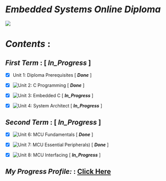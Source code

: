 # ***Embedded Systems Online Diploma***
![](https://user-images.githubusercontent.com/83795307/162638319-c9e93310-1390-4fad-8d5b-cbdae029b137.jpg)

# ***Contents*** :

## ***First Term*** : [ ***In_Progress*** ] 
 - [x] Unit 1: Diploma Prerequisites [ ***Done*** ] 
 - [x] ![Unit 2: C Programming](https://github.com/alaawahba13/MasterEmbeddedSystems/tree/main/unit2_c) [ ***Done*** ]
 - [x] ![Unit 3: Embedded C](https://github.com/alaawahba13/MasterEmbeddedSystems/tree/main/unit3_EmbeddedC) [ ***In_Progress*** ] 
 - [x] ![Unit 4: System Architect](https://github.com/alaawahba13/MasterEmbeddedSystems/tree/main/unit4_SystemArchitect/Lesson_2) [ ***In_Progress*** ] 
 

## ***Second Term*** :   [ ***In_Progress*** ]
 - [x] ![Unit 6: MCU Fundamentals](https://github.com/alaawahba13/MasterEmbeddedSystems/tree/main/unit6_MCUFundmentals) [ ***Done*** ] 
 - [x] ![Unit 7: MCU Essential Peripherals](https://github.com/alaawahba13/MasterEmbeddedSystems/tree/main/unit7_GPIO)) [ ***Done*** ] 
 - [x] ![Unit 8: MCU Interfacing](https://github.com/alaawahba13/MasterEmbeddedSystems/tree/main/unit8_Interfacing) [ ***In_Progress*** ]




## ***My Progress Profile:*** : [Click Here](https://www.learn-in-depth.com/online-diploma/alaawahbaa13%40gmail.com)